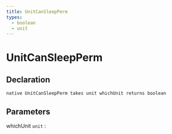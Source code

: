 ```yaml
---
title: UnitCanSleepPerm
types:
  - boolean
  - unit
---
```


# UnitCanSleepPerm

## Declaration

```jass
native UnitCanSleepPerm takes unit whichUnit returns boolean
```

## Parameters
whichUnit `unit`
: 
